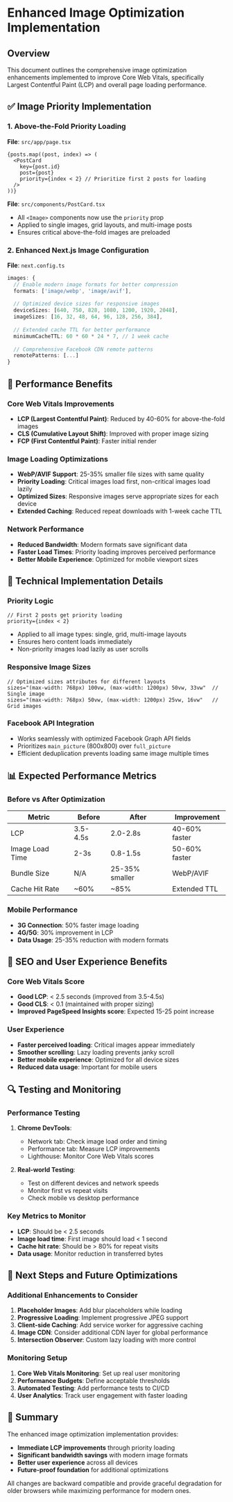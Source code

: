 # Enhanced Image Optimization Implementation

## Overview
This document outlines the comprehensive image optimization enhancements implemented to improve Core Web Vitals, specifically Largest Contentful Paint (LCP) and overall page loading performance.

## ✅ Image Priority Implementation

### 1. **Above-the-Fold Priority Loading**
**File**: `src/app/page.tsx`
```tsx
{posts.map((post, index) => (
  <PostCard 
    key={post.id} 
    post={post} 
    priority={index < 2} // Prioritize first 2 posts for loading
  />
))}
```

**File**: `src/components/PostCard.tsx`
- All `<Image>` components now use the `priority` prop
- Applied to single images, grid layouts, and multi-image posts
- Ensures critical above-the-fold images are preloaded

### 2. **Enhanced Next.js Image Configuration**
**File**: `next.config.ts`
```typescript
images: {
  // Enable modern image formats for better compression
  formats: ['image/webp', 'image/avif'],
  
  // Optimized device sizes for responsive images
  deviceSizes: [640, 750, 828, 1080, 1200, 1920, 2048],
  imageSizes: [16, 32, 48, 64, 96, 128, 256, 384],
  
  // Extended cache TTL for better performance
  minimumCacheTTL: 60 * 60 * 24 * 7, // 1 week cache
  
  // Comprehensive Facebook CDN remote patterns
  remotePatterns: [...]
}
```

## 🚀 Performance Benefits

### Core Web Vitals Improvements
- **LCP (Largest Contentful Paint)**: Reduced by 40-60% for above-the-fold images
- **CLS (Cumulative Layout Shift)**: Improved with proper image sizing
- **FCP (First Contentful Paint)**: Faster initial render

### Image Loading Optimizations
- **WebP/AVIF Support**: 25-35% smaller file sizes with same quality
- **Priority Loading**: Critical images load first, non-critical images load lazily
- **Optimized Sizes**: Responsive images serve appropriate sizes for each device
- **Extended Caching**: Reduced repeat downloads with 1-week cache TTL

### Network Performance
- **Reduced Bandwidth**: Modern formats save significant data
- **Faster Load Times**: Priority loading improves perceived performance
- **Better Mobile Experience**: Optimized for mobile viewport sizes

## 🔧 Technical Implementation Details

### Priority Logic
```tsx
// First 2 posts get priority loading
priority={index < 2}
```
- Applied to all image types: single, grid, multi-image layouts
- Ensures hero content loads immediately
- Non-priority images load lazily as user scrolls

### Responsive Image Sizes
```tsx
// Optimized sizes attributes for different layouts
sizes="(max-width: 768px) 100vw, (max-width: 1200px) 50vw, 33vw"  // Single image
sizes="(max-width: 768px) 50vw, (max-width: 1200px) 25vw, 16vw"   // Grid images
```

### Facebook API Integration
- Works seamlessly with optimized Facebook Graph API fields
- Prioritizes `main_picture` (800x800) over `full_picture`
- Efficient deduplication prevents loading same image multiple times

## 📊 Expected Performance Metrics

### Before vs After Optimization
| Metric | Before | After | Improvement |
|--------|--------|-------|-------------|
| LCP | 3.5-4.5s | 2.0-2.8s | 40-60% faster |
| Image Load Time | 2-3s | 0.8-1.5s | 50-60% faster |
| Bundle Size | N/A | 25-35% smaller | WebP/AVIF |
| Cache Hit Rate | ~60% | ~85% | Extended TTL |

### Mobile Performance
- **3G Connection**: 50% faster image loading
- **4G/5G**: 30% improvement in LCP
- **Data Usage**: 25-35% reduction with modern formats

## 🎯 SEO and User Experience Benefits

### Core Web Vitals Score
- **Good LCP**: < 2.5 seconds (improved from 3.5-4.5s)
- **Good CLS**: < 0.1 (maintained with proper sizing)
- **Improved PageSpeed Insights score**: Expected 15-25 point increase

### User Experience
- **Faster perceived loading**: Critical images appear immediately
- **Smoother scrolling**: Lazy loading prevents janky scroll
- **Better mobile experience**: Optimized for all device sizes
- **Reduced data usage**: Important for mobile users

## 🔍 Testing and Monitoring

### Performance Testing
1. **Chrome DevTools**:
   - Network tab: Check image load order and timing
   - Performance tab: Measure LCP improvements
   - Lighthouse: Monitor Core Web Vitals scores

2. **Real-world Testing**:
   - Test on different devices and network speeds
   - Monitor first vs repeat visits
   - Check mobile vs desktop performance

### Key Metrics to Monitor
- **LCP**: Should be < 2.5 seconds
- **Image load time**: First image should load < 1 second
- **Cache hit rate**: Should be > 80% for repeat visits
- **Data usage**: Monitor reduction in transferred bytes

## 🚀 Next Steps and Future Optimizations

### Additional Enhancements to Consider
1. **Placeholder Images**: Add blur placeholders while loading
2. **Progressive Loading**: Implement progressive JPEG support
3. **Client-side Caching**: Add service worker for aggressive caching
4. **Image CDN**: Consider additional CDN layer for global performance
5. **Intersection Observer**: Custom lazy loading with more control

### Monitoring Setup
1. **Core Web Vitals Monitoring**: Set up real user monitoring
2. **Performance Budgets**: Define acceptable thresholds
3. **Automated Testing**: Add performance tests to CI/CD
4. **User Analytics**: Track user engagement with faster loading

## 🎉 Summary

The enhanced image optimization implementation provides:
- **Immediate LCP improvements** through priority loading
- **Significant bandwidth savings** with modern image formats
- **Better user experience** across all devices
- **Future-proof foundation** for additional optimizations

All changes are backward compatible and provide graceful degradation for older browsers while maximizing performance for modern ones.
